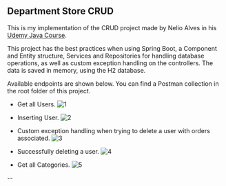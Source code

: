 ## Department Store CRUD
This is my implementation of the CRUD project made by Nelio Alves in his [Udemy Java Course](https://www.udemy.com/course/java-curso-completo/).

This project has the best practices when using Spring Boot, a Component and Entity structure, Services and Repositories for handling database operations, as well as custom exception handling on the controllers.
The data is saved in memory, using the H2 database.

Available endpoints are shown below. You can find a Postman collection in the root folder of this project.

* Get all Users.
![1](https://github.com/mikxingu/spring_project/assets/30123586/3ed66443-af65-4ad5-ae8f-7166ae5c2d3a)

* Inserting User.
![2](https://github.com/mikxingu/spring_project/assets/30123586/f191e989-04df-4287-b396-99c21064153c)

* Custom exception handling when trying to delete a user with orders associated.
![3](https://github.com/mikxingu/spring_project/assets/30123586/b9878122-3c8a-490f-ab5e-a3f21b88d7b0)

* Successfully deleting a user.
![4](https://github.com/mikxingu/spring_project/assets/30123586/90d4ee0c-2002-4ecb-af87-29743780d82e)

* Get all Categories.
![5](https://github.com/mikxingu/spring_project/assets/30123586/9c6a67ad-ff7f-4df2-b2d8-c4e0d394fde7)

--